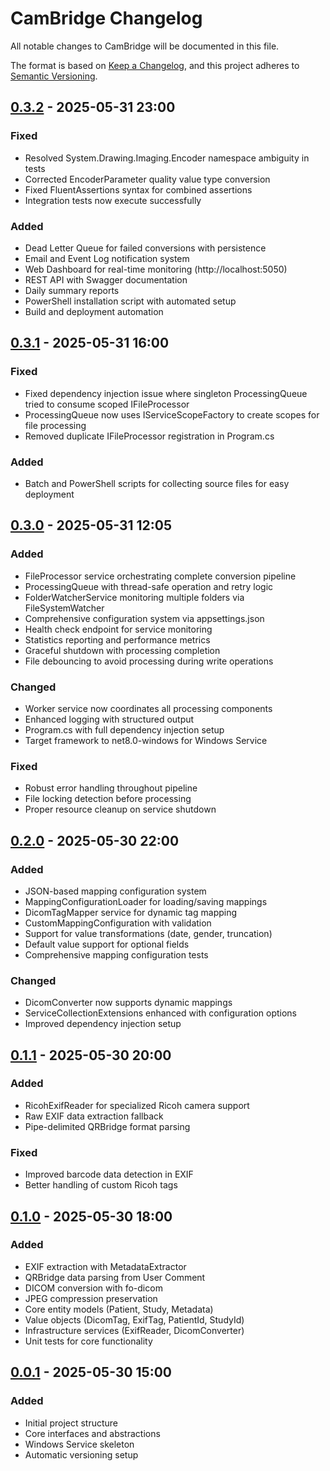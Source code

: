 # CamBridge Changelog

All notable changes to CamBridge will be documented in this file.

The format is based on [Keep a Changelog](https://keepachangelog.com/en/1.0.0/),
and this project adheres to [Semantic Versioning](https://semver.org/spec/v2.0.0.html).

## [0.3.2] - 2025-05-31 23:00
### Fixed
- Resolved System.Drawing.Imaging.Encoder namespace ambiguity in tests
- Corrected EncoderParameter quality value type conversion  
- Fixed FluentAssertions syntax for combined assertions
- Integration tests now execute successfully

### Added
- Dead Letter Queue for failed conversions with persistence
- Email and Event Log notification system
- Web Dashboard for real-time monitoring (http://localhost:5050)
- REST API with Swagger documentation
- Daily summary reports
- PowerShell installation script with automated setup
- Build and deployment automation

## [0.3.1] - 2025-05-31 16:00
### Fixed
- Fixed dependency injection issue where singleton ProcessingQueue tried to consume scoped IFileProcessor
- ProcessingQueue now uses IServiceScopeFactory to create scopes for file processing
- Removed duplicate IFileProcessor registration in Program.cs

### Added
- Batch and PowerShell scripts for collecting source files for easy deployment

## [0.3.0] - 2025-05-31 12:05
### Added
- FileProcessor service orchestrating complete conversion pipeline
- ProcessingQueue with thread-safe operation and retry logic
- FolderWatcherService monitoring multiple folders via FileSystemWatcher
- Comprehensive configuration system via appsettings.json
- Health check endpoint for service monitoring
- Statistics reporting and performance metrics
- Graceful shutdown with processing completion
- File debouncing to avoid processing during write operations

### Changed
- Worker service now coordinates all processing components
- Enhanced logging with structured output
- Program.cs with full dependency injection setup
- Target framework to net8.0-windows for Windows Service

### Fixed
- Robust error handling throughout pipeline
- File locking detection before processing
- Proper resource cleanup on service shutdown

## [0.2.0] - 2025-05-30 22:00
### Added
- JSON-based mapping configuration system
- MappingConfigurationLoader for loading/saving mappings
- DicomTagMapper service for dynamic tag mapping
- CustomMappingConfiguration with validation
- Support for value transformations (date, gender, truncation)
- Default value support for optional fields
- Comprehensive mapping configuration tests

### Changed
- DicomConverter now supports dynamic mappings
- ServiceCollectionExtensions enhanced with configuration options
- Improved dependency injection setup

## [0.1.1] - 2025-05-30 20:00
### Added
- RicohExifReader for specialized Ricoh camera support
- Raw EXIF data extraction fallback
- Pipe-delimited QRBridge format parsing
### Fixed
- Improved barcode data detection in EXIF
- Better handling of custom Ricoh tags

## [0.1.0] - 2025-05-30 18:00
### Added
- EXIF extraction with MetadataExtractor
- QRBridge data parsing from User Comment
- DICOM conversion with fo-dicom
- JPEG compression preservation
- Core entity models (Patient, Study, Metadata)
- Value objects (DicomTag, ExifTag, PatientId, StudyId)
- Infrastructure services (ExifReader, DicomConverter)
- Unit tests for core functionality

## [0.0.1] - 2025-05-30 15:00
### Added
- Initial project structure
- Core interfaces and abstractions
- Windows Service skeleton
- Automatic versioning setup

[0.3.2]: https://github.com/claude/cambridge/compare/v0.3.1...v0.3.2
[0.3.1]: https://github.com/claude/cambridge/compare/v0.3.0...v0.3.1
[0.3.0]: https://github.com/claude/cambridge/compare/v0.2.0...v0.3.0
[0.2.0]: https://github.com/claude/cambridge/compare/v0.1.1...v0.2.0
[0.1.1]: https://github.com/claude/cambridge/compare/v0.1.0...v0.1.1
[0.1.0]: https://github.com/claude/cambridge/compare/v0.0.1...v0.1.0
[0.0.1]: https://github.com/claude/cambridge/releases/tag/v0.0.1
